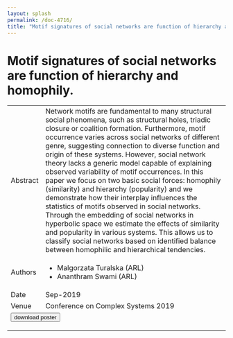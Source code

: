 ```yaml
---
layout: splash
permalink: /doc-4716/
title: "Motif signatures of social networks are function of hierarchy and homophily."
---
```


# Motif signatures of social networks are function of hierarchy and homophily.

<table>
    <tbody>
    <tr>
        <td>Abstract</td>
        <td>Network motifs are fundamental to many structural social phenomena, such as structural holes, triadic closure or coalition formation. Furthermore, motif occurrence varies across social networks of different genre, suggesting connection to diverse function and origin of these systems. However, social network theory lacks a generic model capable of explaining observed variability of motif occurrences. In this paper we focus on two basic social forces: homophily (similarity) and hierarchy (popularity) and we demonstrate how their interplay influences the statistics of motifs observed in social networks. Through the embedding of social networks in hyperbolic space we estimate the effects of similarity and popularity in various systems. This allows us to classify social networks based on identified balance between homophilic and hierarchical tendencies.</td>
    </tr>
    <tr>
        <td>Authors</td>
        <td>
            <ul>
                <li>Malgorzata Turalska (ARL)</li>
                <li>Ananthram Swami (ARL)</li>
            </ul>
        </td>
    </tr>
    <tr>
        <td>Date</td>
        <td>Sep-2019</td>
    </tr>
    <tr>
        <td>Venue</td>
        <td>Conference on Complex Systems 2019</td>
    </tr>
        <tr>
            <td colspan="2">
                <form method="get" action="https://ibm.box.com/v/doc-4716-poster">
                    <button type="submit">download poster</button>
                </form>
            </td>
        </tr>
    </tbody>
</table>
